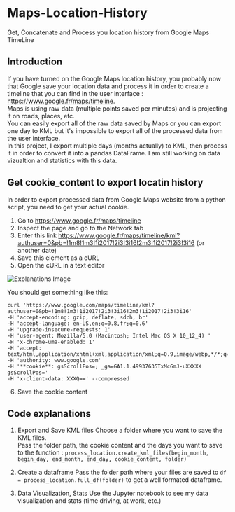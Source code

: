 # Maps-Location-History
Get, Concatenate and Process you location history from Google Maps TimeLine

## Introduction
If you have turned on the Google Maps location history, you probably now that Google save your location data and process it in order to create a timeline that you can find in the user interface : https://www.google.fr/maps/timeline.  
Maps is using raw data (multiple points saved per minutes) and is projecting it on roads, places, etc.  
You can easily export all of the raw data saved by Maps or you can export one day to KML but it's impossible to export all of the processed data from the user interface.  
In this project, I export multiple days (months actually) to KML, then process it in order to convert it into a pandas DataFrame. I am still working on data vizualtion and statistics with this data.  

## Get cookie_content to export locatin history
In order to export processed data from Google Maps website from a python script, you need to get your actual cookie.
1. Go to https://www.google.fr/maps/timeline
2. Inspect the page and go to the Network tab
3. Enter this link https://www.google.fr/maps/timeline/kml?authuser=0&pb=!1m8!1m3!1i2017!2i3!3i16!2m3!1i2017!2i3!3i16 (or another date)
4. Save this element as a cURL
5. Open the cURL in a text editor

![Explanations Image](https://github.com/alexattia/Maps-Location-History/blob/master/saved_as_curl.png)

You should get something like this:
```
curl 'https://www.google.com/maps/timeline/kml?authuser=0&pb=!1m8!1m3!1i2017!2i3!3i16!2m3!1i2017!2i3!3i16'   
-H 'accept-encoding: gzip, deflate, sdch, br'   
-H 'accept-language: en-US,en;q=0.8,fr;q=0.6'   
-H 'upgrade-insecure-requests: 1'   
-H 'user-agent: Mozilla/5.0 (Macintosh; Intel Mac OS X 10_12_4) '   
-H 'x-chrome-uma-enabled: 1'   
-H 'accept: text/html,application/xhtml+xml,application/xml;q=0.9,image/webp,*/*;q=0.8' 
-H 'authority: www.google.com'   
-H '**cookie**: gsScrollPos=; _ga=GA1.1.49937635TxMcGmJ-uXXXXX gsScrollPos='  
-H 'x-client-data: XXXQ==' --compressed 
```
6. Save the cookie content

## Code explanations

1. Export and Save KML files
Choose a folder where you want to save the KML files.  
Pass the folder path, the cookie content and the days you want to save to the function :
`process_location.create_kml_files(begin_month, begin_day, end_month, end_day, cookie_content, folder)`

2. Create a dataframe
Pass the folder path where your files are saved to `df = process_location.full_df(folder)` to get a well formated dataframe.

3. Data Visualization, Stats
Use the Jupyter notebook to see my data visualization and stats (time driving, at work, etc.)
